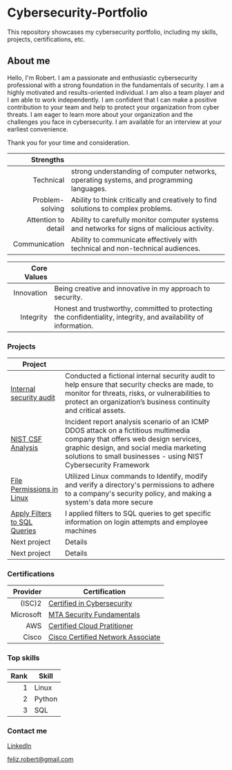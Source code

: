 # Cybersecurity-Portfolio

This repository showcases my cybersecurity portfolio, including my skills, projects, certifications, etc.

## About me

Hello, I'm Robert. I am a passionate and enthusiastic cybersecurity professional with a strong foundation in the fundamentals of security. 
I am a highly motivated and results-oriented individual. I am also a team player and I am able to work independently. I am confident that I can make a positive contribution to your team and help to protect your organization from cyber threats.
I am eager to learn more about your organization and the challenges you face in cybersecurity. I am available for an interview at your earliest convenience.

Thank you for your time and consideration.

| Strengths |  |
|-----:|-----------|
|     Technical | strong understanding of computer networks, operating systems, and programming languages. |
|     Problem-solving |  Ability to think critically and creatively to find solutions to complex problems.   |
|     Attention to detail | Ability to carefully monitor computer systems and networks for signs of malicious activity.       |
|     Communication | Ability to communicate effectively with technical and non-technical audiences.    |

| Core Values |  |
|-----:|-----------|
|     Innovation | Being creative and innovative in my approach to security. |
|     Integrity |  Honest and trustworthy, committed to protecting the confidentiality, integrity, and availability of information.   |

### Projects

| Project |  |
|-----|-----------|
|   [Internal security audit](https://drive.google.com/drive/folders/11MxMBE84hddUFoZe06goHSeIodAXD_Wz?usp=sharing)    | Conducted a fictional internal security audit to help ensure that security checks are made, to monitor for threats, risks, or vulnerabilities to protect an organization’s business continuity and critical assets.|
|     [NIST CSF Analysis](https://drive.google.com/drive/folders/17-c71JZsSXflnd5z-kLaAi1ni56diTRU?usp=drive_link) |  Incident report analysis scenario of an ICMP DDOS attack on a fictitious multimedia company that offers web design services, graphic design, and social media marketing solutions to small businesses - using NIST Cybersecurity Framework   |
|     [File Permissions in Linux](https://drive.google.com/drive/folders/1lwjdxdxJ1T2dPvIVEraZV0IunIaC3lz2?usp=share_link) |  Utilized Linux commands to Identify, modify and verify a directory's permissions to adhere to a company's security policy, and making a system's data more secure   |
|     [Apply Filters to SQL Queries](https://drive.google.com/drive/folders/1Gsv248J2Xjsl8v2W52bUdVB8RDnp5uiY?usp=drive_link) |  I applied filters to SQL queries to get specific information on login attempts and employee machines   |
|     Next project |  Details   |
|     Next project |  Details   |


### Certifications
| Provider | Certification |
|-----:|-----------|
|     (ISC)2| [Certified in Cybersecurity](https://www.credly.com/badges/bbb8cabb-1f20-4def-82f7-145f4e346386/public_url)   |
|     Microsoft| [MTA Security Fundamentals](https://www.credly.com/badges/f087cd17-be54-497d-a8c2-c7c0481c9031/public_url)    |
|     AWS| [Certified Cloud Pratitioner](https://www.credly.com/badges/fa4eadd4-c930-4ec9-ab45-280f8ea4e51b/public_url)      |
|     Cisco| [Cisco Certified Network Associate](https://www.credly.com/badges/2a142bff-e2d9-467f-8b87-cf1c572098f9/public_url)  |

  
### Top skills
| Rank | Skill |
|-----:|-----------|
|     1| Linux |
|     2| Python   |
|     3| SQL        |

### Contact me
[LinkedIn](https://www.linkedin.com/in/robert-feliz/) 

feliz.robert@gmail.com

